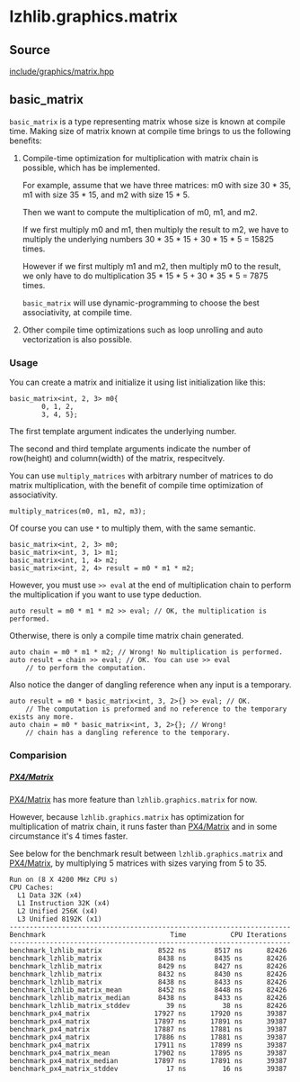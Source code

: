 # lzhlib.graphics.matrix

## Source

[include/graphics/matrix.hpp](../../include/lzhlib/graphics/matrix.hpp)

## basic_matrix

`basic_matrix` is a type representing matrix whose size is known at compile time.
Making size of matrix known at compile time brings to us the following benefits:

1. Compile-time optimization for multiplication with matrix chain is possible, which has be implemented.

   For example, assume that we have three matrices: m0 with size 30 * 35, m1 with size 35 * 15, and m2 with size 15 * 5.

   Then we want to compute the multiplication of m0, m1, and m2.

   If we first multiply m0 and m1, then multiply the result to m2, we have to multiply the underlying numbers 30 * 35 * 15 + 30 * 15 * 5 = 15825 times.

   However if we first multiply m1 and m2, then multiply m0 to the result, we only have to do multiplication 35 * 15 * 5 + 30 * 35 * 5 = 7875 times.

   `basic_matrix` will use dynamic-programming to choose the best associativity, at compile time.

2. Other compile time optimizations such as loop unrolling and auto vectorization is also possible.


### Usage
You can create a matrix and initialize it using list initialization like this:

```
basic_matrix<int, 2, 3> m0{
        0, 1, 2,
        3, 4, 5};
```

The first template argument indicates the underlying number.

The second and third template arguments indicate the number of row(height) and column(width) of the matrix, respecitvely.

You can use `multiply_matrices` with arbitrary number of matrices to do matrix multiplication, with the benefit of compile time optimization of associativity.

```
multiply_matrices(m0, m1, m2, m3);
```

Of course you can use `*` to multiply them, with the same semantic.

```
basic_matrix<int, 2, 3> m0;
basic_matrix<int, 3, 1> m1;
basic_matrix<int, 1, 4> m2;
basic_matrix<int, 2, 4> result = m0 * m1 * m2;
```

However, you must use `>> eval` at the end of multiplication chain to perform the multiplication if you want to use type deduction.

```
auto result = m0 * m1 * m2 >> eval; // OK, the multiplication is performed.
```

Otherwise, there is only a compile time matrix chain generated.
```
auto chain = m0 * m1 * m2; // Wrong! No multiplication is performed.
auto result = chain >> eval; // OK. You can use >> eval
    // to perform the computation.
```

Also notice the danger of dangling reference when any input is a temporary.
```
auto result = m0 * basic_matrix<int, 3, 2>{} >> eval; // OK.
    // The computation is preformed and no reference to the temporary exists any more.
auto chain = m0 * basic_matrix<int, 3, 2>{}; // Wrong!
    // chain has a dangling reference to the temporary.
```

### Comparision

##### [PX4/Matrix](https://github.com/PX4/Matrix)

[PX4/Matrix](https://github.com/PX4/Matrix) has more feature than `lzhlib.graphics.matrix` for now.

However, because `lzhlib.graphics.matrix` has optimization for multiplication of matrix chain, it runs faster than [PX4/Matrix](https://github.com/PX4/Matrix) and in some circumstance it's 4 times faster.

See below for the benchmark result between `lzhlib.graphics.matrix` and [PX4/Matrix](https://github.com/PX4/Matrix), by multiplying 5 matrices with sizes varying from 5 to 35.


```
Run on (8 X 4200 MHz CPU s)
CPU Caches:
  L1 Data 32K (x4)
  L1 Instruction 32K (x4)
  L2 Unified 256K (x4)
  L3 Unified 8192K (x1)
----------------------------------------------------------------------
Benchmark                               Time           CPU Iterations
----------------------------------------------------------------------
benchmark_lzhlib_matrix              8522 ns       8517 ns      82426
benchmark_lzhlib_matrix              8438 ns       8435 ns      82426
benchmark_lzhlib_matrix              8429 ns       8427 ns      82426
benchmark_lzhlib_matrix              8432 ns       8430 ns      82426
benchmark_lzhlib_matrix              8438 ns       8433 ns      82426
benchmark_lzhlib_matrix_mean         8452 ns       8448 ns      82426
benchmark_lzhlib_matrix_median       8438 ns       8433 ns      82426
benchmark_lzhlib_matrix_stddev         39 ns         38 ns      82426
benchmark_px4_matrix                17927 ns      17920 ns      39387
benchmark_px4_matrix                17897 ns      17891 ns      39387
benchmark_px4_matrix                17887 ns      17881 ns      39387
benchmark_px4_matrix                17886 ns      17881 ns      39387
benchmark_px4_matrix                17911 ns      17899 ns      39387
benchmark_px4_matrix_mean           17902 ns      17895 ns      39387
benchmark_px4_matrix_median         17897 ns      17891 ns      39387
benchmark_px4_matrix_stddev            17 ns         16 ns      39387
```


